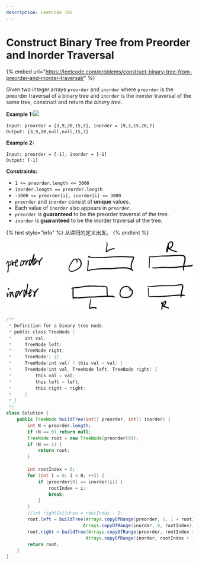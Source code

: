 ```yaml
---
description: LeetCode 105
---
```


# Construct Binary Tree from Preorder and Inorder Traversal

{% embed url="https://leetcode.com/problems/construct-binary-tree-from-preorder-and-inorder-traversal/" %}



Given two integer arrays `preorder` and `inorder` where `preorder` is the preorder traversal of a binary tree and `inorder` is the inorder traversal of the same tree, construct and return _the binary tree_.

**Example 1:**![](https://assets.leetcode.com/uploads/2021/02/19/tree.jpg)

```
Input: preorder = [3,9,20,15,7], inorder = [9,3,15,20,7]
Output: [3,9,20,null,null,15,7]
```

**Example 2:**

```
Input: preorder = [-1], inorder = [-1]
Output: [-1]
```

**Constraints:**

* `1 <= preorder.length <= 3000`
* `inorder.length == preorder.length`
* `-3000 <= preorder[i], inorder[i] <= 3000`
* `preorder` and `inorder` consist of **unique** values.
* Each value of `inorder` also appears in `preorder`.
* `preorder` is **guaranteed** to be the preorder traversal of the tree.
* `inorder` is **guaranteed** to be the inorder traversal of the tree.

{% hint style="info" %}
从递归的定义出发。
{% endhint %}

![](<../.gitbook/assets/image (18).png>)

```java
/**
 * Definition for a binary tree node.
 * public class TreeNode {
 *     int val;
 *     TreeNode left;
 *     TreeNode right;
 *     TreeNode() {}
 *     TreeNode(int val) { this.val = val; }
 *     TreeNode(int val, TreeNode left, TreeNode right) {
 *         this.val = val;
 *         this.left = left;
 *         this.right = right;
 *     }
 * }
 */
class Solution {
    public TreeNode buildTree(int[] preorder, int[] inorder) {
        int N = preorder.length;
        if (N == 0) return null;
        TreeNode root = new TreeNode(preorder[0]);
        if (N == 1) {
            return root;
        }
        
        int rootIndex = 0;
        for (int i = 0; i < N; ++i) {
            if (preorder[0] == inorder[i]) {
                rootIndex = i;
                break;
            }
        }
        //int rightChildren = rootIndex - 1;
        root.left = buildTree(Arrays.copyOfRange(preorder, 1, 1 + rootIndex),
                             Arrays.copyOfRange(inorder, 0, rootIndex));
        root.right = buildTree(Arrays.copyOfRange(preorder, rootIndex + 1, N),
                              Arrays.copyOfRange(inorder, rootIndex + 1, N));
        return root;
    }
}
```
